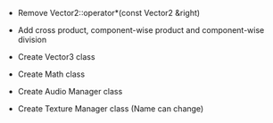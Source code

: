 + Remove Vector2<T>::operator*(const Vector2<T> &right)
+ Add cross product, component-wise product and component-wise division
+ Create Vector3<T> class

+ Create Math class
+ Create Audio Manager class
+ Create Texture Manager class (Name can change)
